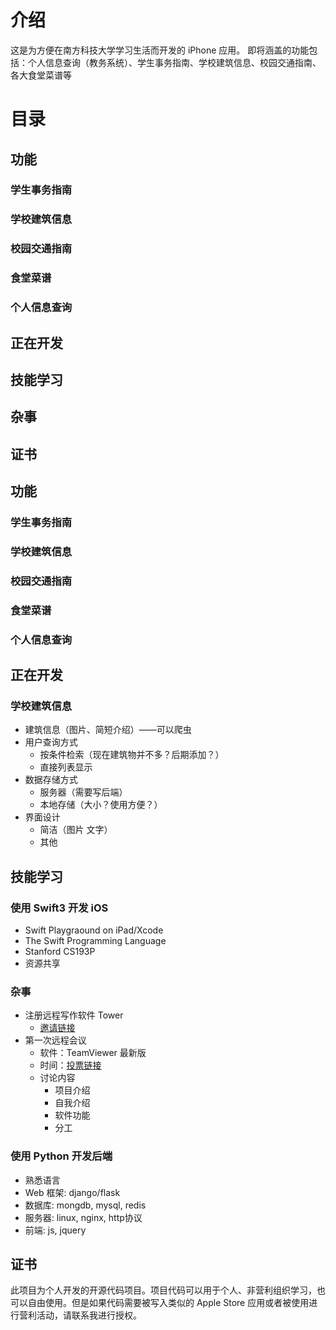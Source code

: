 # 介绍
这是为方便在南方科技大学学习生活而开发的 iPhone 应用。
即将涵盖的功能包括：个人信息查询（教务系统）、学生事务指南、学校建筑信息、校园交通指南、各大食堂菜谱等

# 目录

## 功能
### 学生事务指南
### 学校建筑信息
### 校园交通指南
### 食堂菜谱
### 个人信息查询

## 正在开发
## 技能学习
## 杂事
## 证书

## 功能
### 学生事务指南
### 学校建筑信息
### 校园交通指南
### 食堂菜谱
### 个人信息查询


## 正在开发
### 学校建筑信息
*  建筑信息（图片、简短介绍）——可以爬虫
*  用户查询方式
    *  按条件检索（现在建筑物并不多？后期添加？）
    *  直接列表显示
*  数据存储方式
    *  服务器（需要写后端）
    *  本地存储（大小？使用方便？）
*  界面设计
    *  简洁（图片 文字）
    *  其他


## 技能学习
### 使用 Swift3 开发 iOS 
*  Swift Playgraound on iPad/Xcode 
*  The Swift Programming Language
*  Stanford CS193P
*  资源共享

### 杂事
*  注册远程写作软件 Tower
    *  [邀请链接](https://hk.tower.im/join?t=8d4500232ac3fae18dbf6a59ee5a3046)
*  第一次远程会议
    *  软件：TeamViewer 最新版
    *  时间：[投票链接](http://doodle.com/poll/8e8xbhi4rgvw3qud)
    *  讨论内容
        *  项目介绍
        *  自我介绍
        *  软件功能
        *  分工

### 使用 Python 开发后端
*  熟悉语言
*  Web 框架: django/flask
*  数据库: mongdb, mysql, redis
*  服务器: linux, nginx, http协议
*  前端: js, jquery


## 证书
此项目为个人开发的开源代码项目。项目代码可以用于个人、非营利组织学习，也可以自由使用。但是如果代码需要被写入类似的 Apple Store 应用或者被使用进行营利活动，请联系我进行授权。
